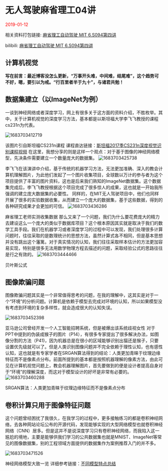 # 无人驾驶麻省理工04讲

<div style='color:red'>2019-01-12 </div>

相关资料打包链接: [麻省理工自动驾驶 MIT 6.S094第四讲](https://whuteducn-my.sharepoint.com/:b:/g/personal/220077_whut_edu_cn/Ea5iXqDY4Q5Og-Io6nAyUAYBM4ByRP4tgk2RIkq79QRLPg?e=JdssEk)

bilibili: [麻省理工自动驾驶 MIT 6.S094第四讲](https://www.bilibili.com/video/av23594594/?p=4)

## 计算机视觉

**写在前言：最近博客没怎么更新，“万事开头难，中间难，结尾难”，这个趋势可不好，嗯，要引以为戒。“行百里者半于九十”，与诸君共勉！**

## 数据集建立（以ImageNet为例）

一谈到神经网络或者深度学习，网上有很多关于这方面的资料介绍，不胜枚举。其中，关于计算机视觉的深度学习方法，基本都是以斯坦福大学李飞飞教授的课程cs231n为代表。

![1683703412719](/image/autoDriveForMIT04/1683703412719.png)

该图片引自斯坦福CS231n课程
课程直达链接：[斯坦福2017季CS231n深度视觉识别课程视频](https://www.bilibili.com/video/av13260183?from=search&seid=11756757080254052141)
在这里，我想分享的则是这样一个观点：对于基于图像的神经网络模型，先决条件需要建立一个数量庞大的数据集。
![1683703425738](/image/autoDriveForMIT04/1683703425738.png)

李飞飞在该演讲中介绍，基于传统的机器学习方法，无法更加准确、深入的教会计算机理解图片，为此他们发起了一个图片收集项目，全球数以万计的参与者为这个项目提供了丰富的图片资料，这也是后来我们熟知的ImageNet数据集。这个数据集完成后，李飞飞教授根据这个项目完成了很多惊人的成果，这也就是一开始我所强调的建立庞大数据集的必要性。
同样的，在MIT无人驾驶项目中，他们也同样开展了很多的实验数据收集，从而建立一个庞大的数据集，基于这些数据，得到的各种研究成果才会更加的可信。
![1683703436286](/image/autoDriveForMIT04/1683703436286.png)

麻省理工老师实测收集数据
那么又来了一个问题，我们为什么要花费庞大的精力去建设这么一个庞大的类似于数据库项目？这个根本原因其实就是取决于我们的数学工具手段。我们在机器学习或者深度学习的过程中可以发现，我们处理很多计算问题时，往往采取的是数理统计的思想方法，虽然计算式各不相同，但是基本思想并没有跳出这个藩篱。对于真实情况的认知，我们往往采取样本估计的方法更加容易实现，特别是很多无法用数学物理方程去描述的问题，采取经验公式的思路往往是行之有效的。
![1683703444466](/image/autoDriveForMIT04/1683703444466.png)

贝叶斯公式

## 图像欺骗问题

图像欺骗问题其实是一个非常值得思考的问题，在我的理解中，这其实是对于一个“环境”的分析问题。计算机是依赖于模型去完成对环境的认知，所以如果模型没有考虑到环境的复杂多样性，就会造成很大的认知失误。

![1683703452398](/image/autoDriveForMIT04/1683703452398.png)

亚马逊公司曾经开发一个人工智能招聘系统，但是被爆出该系统歧视女性
对于PPT中提到的伪装成猴子的图片（P14），有很多专家提出了很多解决办法，如图像分割的方法（P41)，因为机器总是在很小的区域能够识别出猫还是猴子，只要设置优先级就可以了。但是人类识别图像问题并不完全依赖于理性认知，也有感性认知，这也就是有专家学者在SRGAN算法得到的结论：人类更加青睐于纹理边缘特征而不是像素点分布。前面所提到的基本都是按照机器理解的像素方法，由此可见在计算机视觉问题上，教会机器理解图片，首先要做到的便是设计者提高自身对于“环境”的理解深度，而这对于模型设计的好坏是非常有必要的。
![1683703460288](/image/autoDriveForMIT04/1683703460288.png)

SRGAN算法：人类更加青睐于纹理边缘特征而不是像素点分布

## 卷积计算只用于图像特征问题

这个问题曾经困扰了我很久，在我学习的过程中，更多接触练习的都是卷积神经网络，去各种网站论坛公布的开源代码，发现能够实现的大型网络模型也就卷积神经网络（CNN）居多。但是这并不是说深度学习只有卷积神经网络，而我陷入这一尴尬的境地，主要是能够供我们学习的公共数据集也就是MNIST、ImageNet等常见的图像数据集，别的工程领域方面提供的数据集作为案例推荐入门的并不多。

![1683703471526](/image/autoDriveForMIT04/1683703471526.png)

神经网络模型大致一览
详细参考链接：[不同模型特点总结](https://blog.csdn.net/qq_35082030/article/details/73368962)
